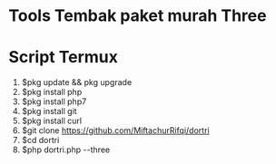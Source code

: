 # Tools Tembak paket murah Three

# Script Termux
1. $pkg update && pkg upgrade
2. $pkg install php
3. $pkg install php7
4. $pkg install git
5. $pkg install curl
6. $git clone https://github.com/MiftachurRifqi/dortri
7. $cd dortri
8. $php dortri.php --three


